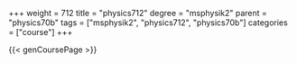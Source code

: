 +++
weight = 712
title = "physics712"
degree = "msphysik2"
parent = "physics70b"
tags = ["msphysik2", "physics712", "physics70b"]
categories = ["course"]
+++

{{< genCoursePage >}}
